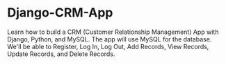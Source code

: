 # Django-CRM-App
Learn how to build a CRM (Customer Relationship Management) App with Django, Python, and MySQL.  The app will use MySQL for the database.  We'll be able to Register, Log In, Log Out, Add Records, View Records, Update Records, and Delete Records.
